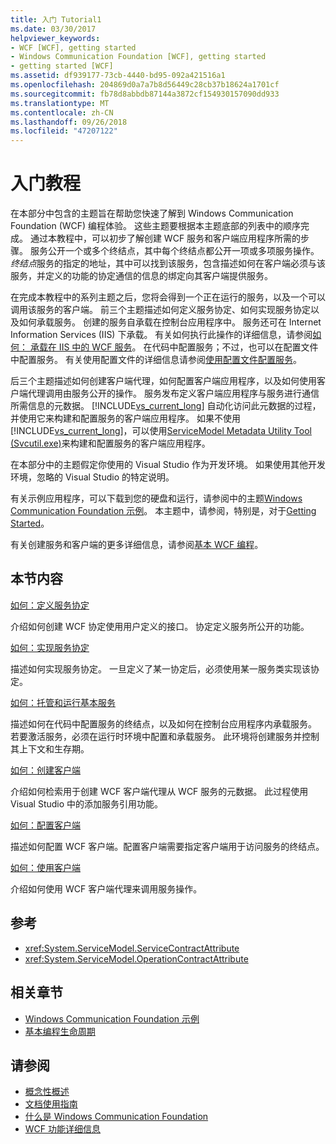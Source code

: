 ```yaml
---
title: 入门 Tutorial1
ms.date: 03/30/2017
helpviewer_keywords:
- WCF [WCF], getting started
- Windows Communication Foundation [WCF], getting started
- getting started [WCF]
ms.assetid: df939177-73cb-4440-bd95-092a421516a1
ms.openlocfilehash: 204869d0a7a7b8d56449c28cb37b18624a1701cf
ms.sourcegitcommit: fb78d8abbdb87144a3872cf154930157090dd933
ms.translationtype: MT
ms.contentlocale: zh-CN
ms.lasthandoff: 09/26/2018
ms.locfileid: "47207122"
---
```

# <a name="getting-started-tutorial"></a>入门教程

在本部分中包含的主题旨在帮助您快速了解到 Windows Communication Foundation (WCF) 编程体验。 这些主题要根据本主题底部的列表中的顺序完成。 通过本教程中，可以初步了解创建 WCF 服务和客户端应用程序所需的步骤。 服务公开一个或多个终结点，其中每个终结点都公开一项或多项服务操作。 *终结点*服务的指定的地址，其中可以找到该服务，包含描述如何在客户端必须与该服务，并定义的功能的协定通信的信息的绑定向其客户端提供服务。

 在完成本教程中的系列主题之后，您将会得到一个正在运行的服务，以及一个可以调用该服务的客户端。 前三个主题描述如何定义服务协定、如何实现服务协定以及如何承载服务。 创建的服务自承载在控制台应用程序中。 服务还可在 Internet Information Services (IIS) 下承载。 有关如何执行此操作的详细信息，请参阅[如何： 承载在 IIS 中的 WCF 服务](../../../docs/framework/wcf/feature-details/how-to-host-a-wcf-service-in-iis.md)。 在代码中配置服务；不过，也可以在配置文件中配置服务。 有关使用配置文件的详细信息请参阅[使用配置文件配置服务](../../../docs/framework/wcf/configuring-services-using-configuration-files.md)。

 后三个主题描述如何创建客户端代理，如何配置客户端应用程序，以及如何使用客户端代理调用由服务公开的操作。 服务发布定义客户端应用程序与服务进行通信所需信息的元数据。 [!INCLUDE[vs_current_long](../../../includes/vs-current-long-md.md)] 自动化访问此元数据的过程，并使用它来构建和配置服务的客户端应用程序。 如果不使用[!INCLUDE[vs_current_long](../../../includes/vs-current-long-md.md)]，可以使用[ServiceModel Metadata Utility Tool (Svcutil.exe)](../../../docs/framework/wcf/servicemodel-metadata-utility-tool-svcutil-exe.md)来构建和配置服务的客户端应用程序。

在本部分中的主题假定你使用的 Visual Studio 作为开发环境。 如果使用其他开发环境，忽略的 Visual Studio 的特定说明。

有关示例应用程序，可以下载到您的硬盘和运行，请参阅中的主题[Windows Communication Foundation 示例](https://msdn.microsoft.com/library/8ec9d192-5d81-4f64-bfd3-90c5e5858c91)。 本主题中，请参阅，特别是，对于[Getting Started](../../../docs/framework/wcf/samples/getting-started-sample.md)。

有关创建服务和客户端的更多详细信息，请参阅[基本 WCF 编程](../../../docs/framework/wcf/basic-wcf-programming.md)。

## <a name="in-this-section"></a>本节内容
 [如何：定义服务协定](../../../docs/framework/wcf/how-to-define-a-wcf-service-contract.md)

 介绍如何创建 WCF 协定使用用户定义的接口。 协定定义服务所公开的功能。

 [如何：实现服务协定](../../../docs/framework/wcf/how-to-implement-a-wcf-contract.md)

 描述如何实现服务协定。 一旦定义了某一协定后，必须使用某一服务类实现该协定。

 [如何：托管和运行基本服务](../../../docs/framework/wcf/how-to-host-and-run-a-basic-wcf-service.md)

 描述如何在代码中配置服务的终结点，以及如何在控制台应用程序内承载服务。 若要激活服务，必须在运行时环境中配置和承载服务。 此环境将创建服务并控制其上下文和生存期。

 [如何：创建客户端](../../../docs/framework/wcf/how-to-create-a-wcf-client.md)

 介绍如何检索用于创建 WCF 客户端代理从 WCF 服务的元数据。 此过程使用 Visual Studio 中的添加服务引用功能。

 [如何：配置客户端](../../../docs/framework/wcf/how-to-configure-a-basic-wcf-client.md)

 描述如何配置 WCF 客户端。配置客户端需要指定客户端用于访问服务的终结点。

 [如何：使用客户端](../../../docs/framework/wcf/how-to-use-a-wcf-client.md)

 介绍如何使用 WCF 客户端代理来调用服务操作。

## <a name="reference"></a>参考

- <xref:System.ServiceModel.ServiceContractAttribute>
- <xref:System.ServiceModel.OperationContractAttribute>

## <a name="related-sections"></a>相关章节

- [Windows Communication Foundation 示例](https://msdn.microsoft.com/library/8ec9d192-5d81-4f64-bfd3-90c5e5858c91)
- [基本编程生命周期](../../../docs/framework/wcf/basic-programming-lifecycle.md)

## <a name="see-also"></a>请参阅

- [概念性概述](../../../docs/framework/wcf/conceptual-overview.md)
- [文档使用指南](../../../docs/framework/wcf/guide-to-the-documentation.md)
- [什么是 Windows Communication Foundation](../../../docs/framework/wcf/whats-wcf.md)
- [WCF 功能详细信息](../../../docs/framework/wcf/feature-details/index.md)
